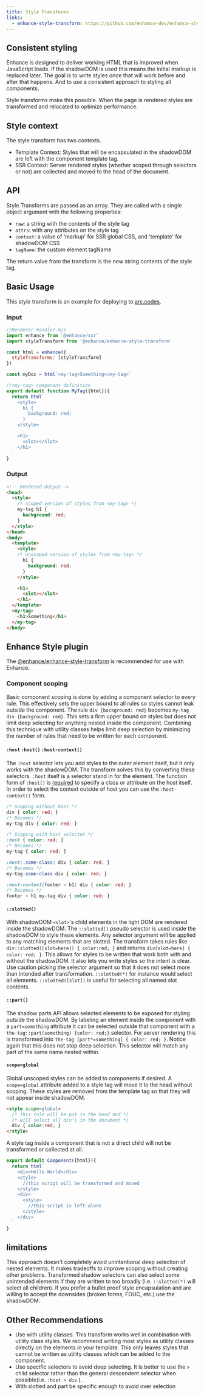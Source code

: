 ```yaml
---
title: Style Transforms
links:
  - enhance-style-transform: https://github.com/enhance-dev/enhance-style-transform
---
```


## Consistent styling
Enhance is designed to deliver working HTML that is improved when JavaScript loads. If the shadowDOM is used this means the initial markup is replaced later. The goal is to write styles once that will work before and after that happens. And to use a consistent approach to styling all components.

Style transforms make this possible. When the page is rendered styles are transformed and relocated to optimize performance.

## Style context
The style transform has two contexts.

- Template Context: Styles that will be encapsulated in the shadowDOM are left with the component template tag.
- SSR Context: Server rendered styles (whether scoped through selectors or not) are collected and moved to the head of the document.

## API
Style Transforms are passed as an array. They are called with a single object argument with the following properties:
- `raw`: a string with the contents of the style tag
- `attrs`: with any attributes on the style tag
- `context`: a value of 'markup' for SSR global CSS, and 'template' for shadowDOM CSS
- `tagName`: the custom element tagName

The return value from the transform is the new string contents of the style tag.

## Basic Usage
This style transform is an example for deploying to [arc.codes](arc.codes).

### Input
```javascript
//Renderer handler.mjs
import enhance from '@enhance/ssr'
import styleTransform from '@enhance/enhance-style-transform'

const html = enhance({
  styleTransforms: [styleTransform]
})

const myDoc = html`<my-tag>Something</my-tag>`
```

```javascript
//<my-tag> component definition
export default function MyTag({html}){
  return html`
    <style>
      h1 {
        background: red;
      }
    </style>

    <h1>
      <slot></slot>
    </h1>
  `
}
```

### Output
```html
<!-- Rendered Output-->
<head>
  <style>
    /* scoped version of styles from <my-tag> */
    my-tag h1 {
      background: red;
    }
  </style>
</head>
<body>
  <template>
    <style>
    /* unscoped version of styles from <my-tag> */
      h1 {
        background: red;
      }
    </style>

    <h1>
      <slot></slot>
    </h1>
  </template>
  <my-tag>
    <h1>Something</h1>
  </my-tag>
</body>
```
## Enhance Style plugin
The [@enhance/enhance-style-transform](https://github.com/enhance-dev/enhance-style-transform) is recommended for use with Enhance.

### Component scoping
Basic component scoping is done by adding a component selector to every rule. This effectively sets the upper bound to all rules so styles cannot leak outside the component. The rule `div {background: red}` becomes `my-tag div {background: red}`. This sets a firm upper bound on styles but does not limit deep selecting for anything nested inside the component. Combining this technique with utility classes helps limit deep selection by minimizing the number of rules that need to be written for each component.

#### `:host` `:host()` `:host-context()`
The `:host` selector lets you add styles to the outer element itself, but it only works with the shadowDOM. The transform solves this by converting these selectors. `:host` itself is a selector stand in for the element. The function form of `:host()` is [required](https://drafts.csswg.org/css-scoping/#host-selector:~:text=it%20takes%20a%20selector%20argument%20for%20syntactic%20reasons%20(we%20can%E2%80%99t%20say%20that%20%3Ahost.foo%20matches%20but%20.foo%20doesn%E2%80%99t)%2C%20but%20is%20otherwise%20identical%20to%20just%20using%20%3Ahost%20followed%20by%20a%20selector.) to specify a class or attribute on the host itself. In order to select the context outside of host you can use the `:host-context()` form.

```css
/* Scoping without host */
div { color: red; }
/* Becomes */
my-tag div { color: red; }

/* Scoping with host selector */
:host { color: red; }
/* Becomes */
my-tag { color: red; }

:host(.some-class) div { color: red; }
/* Becomes */
my-tag.some-class div { color: red; }

:host-context(footer > h1) div { color: red; }
/* Becomes */
footer > h1 my-tag div { color: red; }

```

#### `::slotted()`
With shadowDOM `<slot>`'s child elements in the light DOM are rendered inside the shadowDOM. The `::slotted()` pseudo selector is used inside the shadowDOM to style these elements. Any selector argument will be applied to any matching elements that are slotted. The transform takes rules like `div::slotted([slot=here]) { color:red; }` and returns `div[slot=here] { color: red; }`. This allows for styles to be written that work both with and without the shadowDOM. It also lets you write styles so the intent is clear. Use caution picking the selector argument so that it does not select more than intended after transformation. `::slotted(*)` for instance would select all elements. `::slotted([slot])` is useful for selecting all named slot contents.
#### `::part()`
The shadow parts API allows selected elements to be exposed for styling outside the shadowDOM. By labeling an element inside the component with a `part=something` attribute it can be selected outside that component with a `the-tag::part(something) {color: red;}` selector. For server rendering this is transformed into `the-tag [part*=something] { color: red; }`. Notice again that this does not stop deep selection. This selector will match any part of the same name nested within.

#### `scope=global`
Global unscoped styles can be added to components if desired. A `scope=global` attribute added to a style tag will move it to the head without scoping. These styles are removed from the template tag so that they will not appear inside shadowDOM.
```html
<style scope=global>
  /* this rule will be put in the head and */
  /* will select all div's in the document */
  div { color:red; }
</style>
```
A style tag inside a component that is not a direct child will not be transformed or collected at all.
```javascript
export default Component({html}){
  return html`
    <div>Hello World</div>
    <style>
      //this script will be transformed and moved
    </style>
    <div>
      <style>
        //this script is left alone
      </style>
    </div>
  `
}
```

## limitations
This approach doesn't completely avoid unintentional deep selection of nested elements. It makes tradeoffs to improve scoping without creating other problems. Transformed shadow selectors can also select some unintended elements if they are written to too broadly (i.e. `::slotted(*)` will select all children). If you prefer a bullet proof style encapsulation and are willing to accept the downsides (broken forms, FOUC, etc.) use the shadowDOM.
## Other Recommendations
- Use with utility classes.
  This transform works well in combination with utility class styles. We recommend writing most styles as utility classes directly on the elements in your template. This only leaves styles that cannot be written as utility classes which can be added to the component.
- Use specific selectors to avoid deep selecting.
  It is better to use the `>` child selector rather than the general descendent selector when possible(i.e. `:host > div` ).
- With slotted and part be specific enough to avoid over selection
